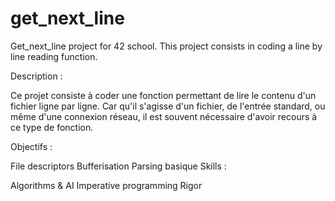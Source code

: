 # get_next_line
Get_next_line project for 42 school. This project consists in coding a line by line reading function.

Description :

Ce projet consiste à coder une fonction permettant de lire le contenu d'un fichier ligne par ligne. Car qu'il s'agisse d'un fichier, de l'entrée standard, ou même d'une connexion réseau, il est souvent nécessaire d'avoir recours à ce type de fonction.

Objectifs :

File descriptors
Bufferisation
Parsing basique
Skills :

Algorithms & AI
Imperative programming
Rigor
